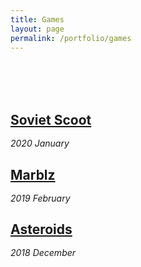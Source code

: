 ```yaml
---
title: Games
layout: page
permalink: /portfolio/games
---
```


<head>
<style>

 .center {
     text-align: center;
 }

   p {
     display: block;
     margin-top: 0.5em;
     margin-bottom: 0.5em;
     margin-left: 0;
    margin-right: 0;
 }

   .pagination {
     display: inline-block;
 }
 .pagination a {
     color: black;
     float: left;
     padding: 8px 16px;
     text-decoration: none;
     text-align: center;
 }

 .pagination a.active {
     background-color: white;
     color: #4b0082;
 }

.pagination a:hover:not(.active) {color: #aa33ff;}

  .overlay {
  position: absolute;
  top: 0;
  bottom: 0;
  left: 0;
  right: 0;
  height: 100%;
  width: 100%;
  opacity: 0;
  transition: .5s ease;
  background-color: black;
}

.container {
  position: relative;
  width: 100%;
}

.container:hover .overlay {
  opacity: 0.5;
}

.text {
  color: white;
  font-size: 20px;
  position: absolute;
  top: 50%;
  left: 50%;
  transform: translate(-50%, -50%);
  -ms-transform: translate(-50%, -50%);
  text-align: center;
  opacity: 1
}

</style>
</head>


<body>
    <h2 style="margin-top: 6rem; margin-bottom: 1rem;"> <a href="{{ site.url }}/portfolio/soviet_scoot"> Soviet Scoot </a> </h2>
    <p> <i> 2020 January </i> </p>
    <h2 style="margin-bottom: 1rem;"> <a href="{{ site.url }}/portfolio/marblz"> Marblz </a> </h2>
    <p> <i> 2019 February </i> </p>
    <h2 style="margin-bottom: 1rem;"> <a href="{{ site.url }}/portfolio/"> Asteroids </a> </h2>
    <p> <i> 2018 December </i> </p>
</body>
